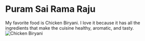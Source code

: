 # Puram Sai Rama Raju
My favorite food is Chicken Biryani. I love it because it  has all the ingredients that make the cuisine healthy, aromatic, and tasty.
![Chicken Biryani]("chickenbiryani.jpg")